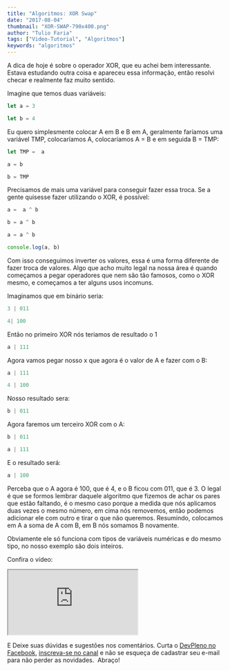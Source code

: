 ```yaml
---
title: "Algoritmos: XOR Swap"
date: "2017-08-04"
thumbnail: "XOR-SWAP-790x400.png"
author: "Tulio Faria"
tags: ["Video-Tutorial", "Algoritmos"]
keywords: "algoritmos"
---
```



A dica de hoje é sobre o operador XOR, que eu achei bem interessante. Estava estudando outra coisa e apareceu
 essa informação, então resolvi checar e realmente faz muito sentido.

Imagine que temos duas variáveis:

```jsx {numberLines: true}
let a = 3

let b = 4
```

Eu quero simplesmente colocar A em B e B em A, geralmente faríamos uma variável TMP, colocaríamos A, 
colocaríamos A = B e em seguida B = TMP:

```jsx {numberLines: true}
let TMP =  a

a = b

b = TMP
```
Precisamos de mais uma variável para conseguir fazer essa troca. Se a gente quisesse fazer utilizando o XOR, é possível:

```jsx {numberLines: true}
a =  a ^ b

b = a ^ b

a = a ^ b

console.log(a, b)
```

Com isso conseguimos inverter os valores, essa é uma forma diferente de fazer troca de valores. Algo que acho muito legal na nossa área é quando começamos a pegar operadores que nem são tão famosos, como o XOR mesmo, e começamos a ter alguns usos incomuns.

Imaginamos que em binário seria:

```jsx {numberLines: true}
3 | 011

4| 100
```

Então no primeiro XOR nós teriamos de resultado o 1

```jsx {numberLines: true}
a | 111
```

Agora vamos pegar nosso x que agora é o valor de A e fazer com o B:

```jsx {numberLines: true}
a | 111

4 | 100
```

Nosso resultado sera:

```jsx {numberLines: true}
b | 011
```

Agora faremos um terceiro XOR com o A:

```jsx {numberLines: true}
b | 011

a | 111
```

E o resultado será:

```jsx {numberLines: true}
a | 100
```

Perceba que o A agora é 100, que é 4, e o B ficou com 011, que é 3. O legal é que se formos lembrar daquele algoritmo que fizemos de achar os pares que estão faltando, é o mesmo caso porque a medida que nós aplicamos duas vezes o mesmo número, em cima nós removemos, então podemos adicionar ele com outro e tirar o que não queremos. Resumindo, colocamos em A a soma de A com B, em B nós somamos B novamente.

Obviamente  ele só funciona com tipos de variáveis numéricas e do mesmo tipo, no nosso exemplo são dois inteiros.

Confira o vídeo:



<div class="embed-responsive embed-responsive-16by9">
 <iframe class="embed-responsive-item" src="https://www.youtube.com/embed/5E_1usjXc_E" allowfullscreen></iframe>
  </div>

 E Deixe suas dúvidas e sugestões nos comentários. Curta o [DevPleno no Facebook](https://www.facebook.com/devpleno), [inscreva-se no canal](https://www.youtube.com/devplenocom) e não se esqueça de cadastrar seu e-mail para não perder as novidades.  Abraço!